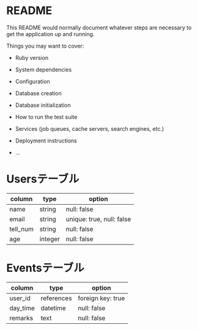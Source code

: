 # README

This README would normally document whatever steps are necessary to get the
application up and running.

Things you may want to cover:

* Ruby version

* System dependencies

* Configuration

* Database creation

* Database initialization

* How to run the test suite

* Services (job queues, cache servers, search engines, etc.)

* Deployment instructions

* ...


# Usersテーブル

|  column    |  type  |    option   |
|------------|--------|-------------|
| name       | string     | null: false |
| email      | string     | unique: true, null: false |
| tell_num  | string     | null: false |
| age        | integer    | null: false |

# Eventsテーブル

|  column    |  type  |    option   |
|------------|--------|-------------|
| user_id    | references | foreign key: true |
| day_time   | datetime   | null: false |
| remarks    | text       | null: false |

